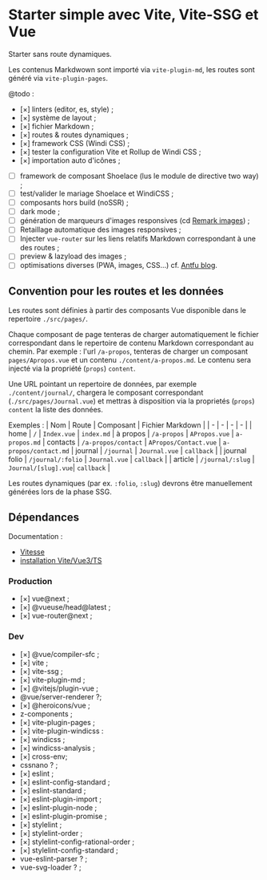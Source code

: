 # Starter simple avec Vite, Vite-SSG et Vue

Starter sans route dynamiques.

Les contenus Markdwown sont importé via `vite-plugin-md`, les routes sont généré via `vite-plugin-pages`.

@todo : 
 - [×] linters (editor, es, style) ;
 - [×] système de layout ;
 - [×] fichier Markdown ;
 - [×] routes & routes dynamiques ;
 - [×] framework CSS (Windi CSS) ;
 - [×] tester la configuration Vite et Rollup de Windi CSS ;
 - [×] importation auto d'icônes ;
 - [ ] framework de composant Shoelace (lus le module de directive two way) ;
 - [ ] test/valider le mariage Shoelace et WindiCSS ;
 - [ ] composants hors build (noSSR) ;
 - [ ] dark mode ;
 - [ ] génération de marqueurs d'images responsives (cd [Remark images](https://github.com/florianeckerstorfer/remark-images)) ;
 - [ ] Retaillage automatique des images responsives ;
 - [ ] Injecter `vue-router` sur les liens relatifs Markdown correspondant à une des routes ; 
 - [ ] preview & lazyload des images ;
 - [ ] optimisations diverses (PWA, images, CSS…) cf. [Antfu blog](https://github.com/antfu/antfu.me/blob/main/vite.config.ts).

 ## Convention pour les routes et les données

Les routes sont définies à partir des composants Vue disponible dans le repertoire `./src/pages/`.

Chaque composant de page tenteras de charger automatiquement le fichier correspondant dans le repertoire de contenu Markdown correspondant au chemin. Par exemple : l'url `/a-propos`, tenteras de charger un composant `pages/Apropos.vue` et un contenu `./content/a-propos.md`. Le contenu sera injecté via la propriété (`props`) `content`.

Une URL pointant un repertoire de données, par exemple `./content/journal/`, chargera le composant correspondant (`./src/pages/Journal.vue`) et mettras à disposition via la proprietés (`props`) `content` la liste des données.

Exemples : 
| Nom | Route | Composant | Fichier Markdown | 
| - | - | - | - | 
| home | `/` | `Index.vue` | `index.md`
| à propos | `/a-propos` | `APropos.vue` | `a-propos.md`
| contacts | `/a-propos/contact` | `APropos/Contact.vue` | `a-propos/contact.md`
| journal | `/journal` | `Journal.vue` | `callback` |
| journal folio | `/journal/:folio` | `Journal.vue` | `callback` |
| article | `/journal/:slug` | `Journal/[slug].vue`| `callback` |

Les routes dynamiques (par ex. `:folio`, `:slug`) devrons être manuellement générées lors de la phase SSG.


## Dépendances

Documentation : 
 - [Vitesse](https://github.com/antfu/vitesse/blob/main/package.json)
 - [installation Vite/Vue3/TS](https://miyauchi.dev/posts/vite-vue3-typescript/)

### Production
 - [×] vue@next ;
 - [×] @vueuse/head@latest ;
 - [×] vue-router@next ;



### Dev

 - [×] @vue/compiler-sfc ;
 - [×] vite ;
 - [×] vite-ssg ;
 - [×] vite-plugin-md ;
 - [×] @vitejs/plugin-vue ;
 - @vue/server-renderer ?;
 - [×] @heroicons/vue ;
 - z-components ;
 - [×] vite-plugin-pages ;
 - [×] vite-plugin-windicss :
 - [×] windicss ;
 - [×] windicss-analysis ;
 - [×] cross-env;
 - cssnano ? ;
 - [×] eslint ;
 - [×] eslint-config-standard ;
 - [×] eslint-standard ;
 - [×] eslint-plugin-import ;
 - [×] eslint-plugin-node ;
 - [×] eslint-plugin-promise ;
 - [×] stylelint ;
 - [×] stylelint-order ;
 - [×] stylelint-config-rational-order ;
 - [×] stylelint-config-standard ;
 - vue-eslint-parser ? ;
 - vue-svg-loader ? ;
